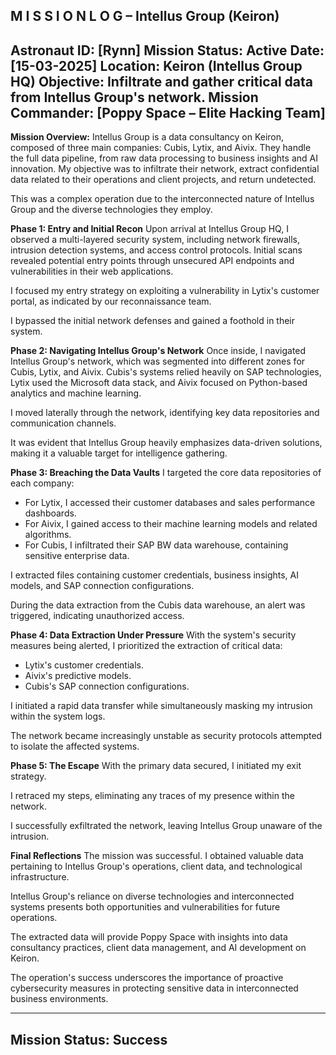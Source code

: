 M I S S I O N  L O G – Intellus Group (Keiron)
--------------------------------------------------------------
Astronaut ID: [Rynn]
Mission Status: **Active**
Date: [15-03-2025]
Location: **Keiron (Intellus Group HQ)**
Objective: **Infiltrate and gather critical data from Intellus Group's network.**
Mission Commander: [Poppy Space – Elite Hacking Team]
--------------------------------------------------------------

**Mission Overview:**
Intellus Group is a data consultancy on Keiron, composed of three main companies: Cubis, Lytix, and Aivix. They handle the full data pipeline, from raw data processing to business insights and AI innovation. My objective was to infiltrate their network, extract confidential data related to their operations and client projects, and return undetected.

This was a complex operation due to the interconnected nature of Intellus Group and the diverse technologies they employ.

**Phase 1: Entry and Initial Recon**
Upon arrival at Intellus Group HQ, I observed a multi-layered security system, including network firewalls, intrusion detection systems, and access control protocols. Initial scans revealed potential entry points through unsecured API endpoints and vulnerabilities in their web applications.

I focused my entry strategy on exploiting a vulnerability in Lytix's customer portal, as indicated by our reconnaissance team.

I bypassed the initial network defenses and gained a foothold in their system.

**Phase 2: Navigating Intellus Group's Network**
Once inside, I navigated Intellus Group's network, which was segmented into different zones for Cubis, Lytix, and Aivix. Cubis's systems relied heavily on SAP technologies, Lytix used the Microsoft data stack, and Aivix focused on Python-based analytics and machine learning.

I moved laterally through the network, identifying key data repositories and communication channels.

It was evident that Intellus Group heavily emphasizes data-driven solutions, making it a valuable target for intelligence gathering.

**Phase 3: Breaching the Data Vaults**
I targeted the core data repositories of each company:

* For Lytix, I accessed their customer databases and sales performance dashboards.
* For Aivix, I gained access to their machine learning models and related algorithms.
* For Cubis, I infiltrated their SAP BW data warehouse, containing sensitive enterprise data.

I extracted files containing customer credentials, business insights, AI models, and SAP connection configurations.

During the data extraction from the Cubis data warehouse, an alert was triggered, indicating unauthorized access.

**Phase 4: Data Extraction Under Pressure**
With the system's security measures being alerted, I prioritized the extraction of critical data:

* Lytix's customer credentials.
* Aivix's predictive models.
* Cubis's SAP connection configurations.

I initiated a rapid data transfer while simultaneously masking my intrusion within the system logs.

The network became increasingly unstable as security protocols attempted to isolate the affected systems.

**Phase 5: The Escape**
With the primary data secured, I initiated my exit strategy.

I retraced my steps, eliminating any traces of my presence within the network.

I successfully exfiltrated the network, leaving Intellus Group unaware of the intrusion.

**Final Reflections**
The mission was successful. I obtained valuable data pertaining to Intellus Group's operations, client data, and technological infrastructure.

Intellus Group's reliance on diverse technologies and interconnected systems presents both opportunities and vulnerabilities for future operations.

The extracted data will provide Poppy Space with insights into data consultancy practices, client data management, and AI development on Keiron.

The operation's success underscores the importance of proactive cybersecurity measures in protecting sensitive data in interconnected business environments.

--------------------------------------------------------------
Mission Status: **Success**
--------------------------------------------------------------